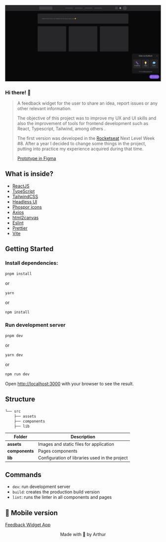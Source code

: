 <img src="./src/assets/readme.png" alt="readme image" />

### Hi there! 👋

> A feedback widget for the user to share an idea, report issues or any other relevant information.
>
> The objective of this project was to improve my UX and UI skills and also the improvement of tools for frontend development such as React, Typescript, Tailwind, among others .
>
> The first version was developed in the [Rocketseat](https://www.rocketseat.com.br/) Next Level Week #8. After a year I decided to change some things in the project, putting into practice my experience acquired during that time.
>
> [Prototype in Figma](https://www.figma.com/file/ubcaCwqsQ2nfdseecGmr3b/Feedback-Widget-(Community)?type=design&node-id=100%3A2114&t=3NUTEwRa3e7zK44k-1)

## What is inside?

- [ReactJS](https://reactjs.org)
- [TypeScript](https://www.typescriptlang.org)
- [TailwindCSS](https://tailwindcss.com/)
- [Headless UI](https://headlessui.com/)
- [Phospor icons](https://phosphoricons.com/)
- [Axios](https://axios-http.com/ptbr/docs/intro)
- [html2canvas](https://html2canvas.hertzen.com/)
- [Eslint](https://eslint.org)
- [Prettier](https://prettier.io)
- [Vite](https://vitejs.dev/)

## Getting Started

### Install dependencies:

```bash
pnpm install
```

or

```bash
yarn
```

or

```bash
npm install
```

### Run development server

```bash
pnpm dev
```

or

```bash
yarn dev
```

or

```bash
npm run dev
```

Open [http://localhost:3000](http://localhost:3000) with your browser to see the result.

## Structure

```
└── src
    ├── assets
    ├── components
    ├── lib
```

| Folder         | Description                                          |
| ----------     | -------------------------------------------          |
| **assets**     | Images and static files for application              |
| **components** | Pages components                                     |
| **lib**        | Configuration of libraries used in the project       |

## Commands

- `dev`: run development server
- `build`: creates the production build version
- `lint`: runs the linter in all components and pages


## 📱 Mobile version

[Feedback Widget App](https://github.com/arthurlbo/feedback-widget-app)

<p align="center">Made with 🤍 by Arthur</p>
